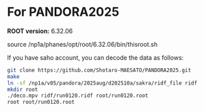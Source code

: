 # For PANDORA2025

**ROOT version:** 6.32.06

source /np1a/phanes/opt/root/6.32.06/bin/thisroot.sh

If you have saho account, you can decode the data as follows:

```bash
git clone https://github.com/Shotaro-MAESATO/PANDORA2025.git
make
ln -sf /np1a/v05/pandora/2025aug/d202510a/sakra/ridf_file ridf
mkdir root
./deco.mpv ridf/run0120.ridf root/run0120.root
root root/run0120.root
```
